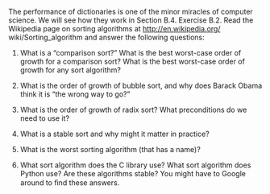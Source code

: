 The performance of dictionaries is one of the minor miracles of computer science. We will see how they work in Section B.4. Exercise B.2. Read the Wikipedia page on sorting algorithms at http://en.wikipedia.org/ wiki/Sorting_algorithm and answer the following questions:

1. What is a “comparison sort?” What is the best worst-case order of growth for a comparison sort? What is the best worst-case order of growth for any sort algorithm?

2. What is the order of growth of bubble sort, and why does Barack Obama think it is “the wrong way to go?”

3. What is the order of growth of radix sort? What preconditions do we need to use it?

4. What is a stable sort and why might it matter in practice?

5. What is the worst sorting algorithm (that has a name)?

6. What sort algorithm does the C library use? What sort algorithm does Python use? Are these algorithms stable? You might have to Google around to ﬁnd these answers.